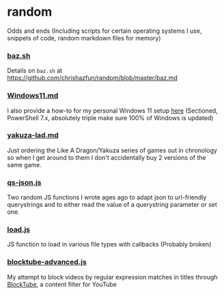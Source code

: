 # random
Odds and ends (Including scripts for certain operating systems I use, snippets of code, random markdown files for memory)

### [baz.sh](https://github.com/chrishazfun/random/blob/master/baz.sh)
Details on `baz.sh` at https://github.com/chrishazfun/random/blob/master/baz.md

### [Windows11.md](https://github.com/chrishazfun/random/blob/master/windows11.md)
I also provide a how-to for my personal Windows 11 setup [here](https://github.com/chrishazfun/random/blob/master/windows11.md) (Sectioned, PowerShell 7.x, absolutely triple make sure 100% of Windows is updated)

### [yakuza-lad.md](https://github.com/chrishazfun/random/blob/master/yakuza-lad.md)
Just ordering the Like A Dragon/Yakuza series of games out in chronology so when I get around to them I don't accidentally buy 2 versions of the same game.

### [qs-json.js](https://github.com/chrishazfun/random/blob/master/qs-json.js)
Two random JS functions I wrote ages ago to adapt json to url-friendly querystrings and to either read the value of a querystring parameter or set one.

### [load.js](https://github.com/chrishazfun/random/blob/master/load.js)
JS function to load in various file types with callbacks (Probably broken)

### [blocktube-advanced.js](https://github.com/chrishazfun/random/blob/master/blocktube-advanced.js)
My attempt to block videos by regular expression matches in titles through [BlockTube](https://github.com/amitbl/blocktube), a content filter for YouTube